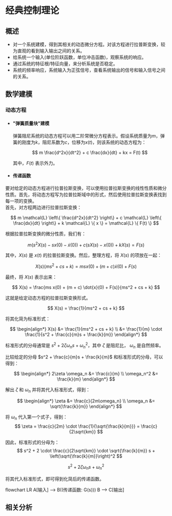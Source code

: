 # 经典控制理论

## 概述

- 对一个系统建模，得到其相关的动态微分方程。对该方程进行拉普斯变换，较为直观的看到输入输出之间的关系。
- 给系统一个输入(单位阶跃函数，单位冲击函数)，观察系统的响应。
- 通过系统的特征根/特征向量，来分析系统是否稳定。
- 系统的频率响应，系统输入为正弦信号，查看系统输出的信号和输入信号之间的关系。

## 数学建模

### 动态方程

- #### "弹簧质量块"建模

    弹簧阻尼系统的动态方程可以用二阶常微分方程表示。假设系统质量为$m$，弹簧的刚度为$k$，阻尼系数为$c$，位移为$x(t)$，则该系统的动态方程为：

    $$ m \frac{d^2x}{dt^2} + c \frac{dx}{dt} + kx = F(t) $$

    其中，$F(t)$ 表示外力。

- #### 传递函数
  
要对给定的动态方程进行拉普拉斯变换，可以使用拉普拉斯变换的线性性质和微分性质。首先，将动态方程写为拉普拉斯域中的形式，然后使用拉普拉斯变换表找到每一项的变换。\
首先，对方程两边进行拉普拉斯变换：

$$ m \mathcal{L} \left\{ \frac{d^2x}{dt^2} \right\} + c \mathcal{L} \left\{ \frac{dx}{dt} \right\} + k \mathcal{L} \{ x \} = \mathcal{L} \{ F(t) \} $$

根据拉普拉斯变换的微分性质，我们有：

$$ m (s^2 X(s) - s x(0) - \dot{x}(0)) + c (s X(s) - x(0)) + k X(s) = F(s) $$

  其中，$X(s)$ 是 $x(t)$ 的拉普拉斯变换。然后，整理方程，将 $X(s)$ 的项放在一起：

$$ X(s) (ms^2 + cs + k) = ms x(0) + (m + c) \dot{x}(0) + F(s) $$

  最终，将 $X(s)$ 表示出来：

$$ X(s) = \frac{ms x(0) + (m + c) \dot{x}(0) + F(s)}{ms^2 + cs + k} $$

   这就是给定动态方程的拉普拉斯变换形式。

$$
X(s) = \frac{1}{ms^2 + cs + k}
$$

将其化简为标准形式：

$$
\begin{align*}
X(s) &= \frac{1}{ms^2 + cs + k} \\
&= \frac{1}{m} \cdot \frac{1}{s^2 + \frac{c}{m}s + \frac{k}{m}}
\end{align*}
$$

标准形式的分母通常是 $s^2 + 2\zeta \omega_n s + \omega_n^2$，其中 $\zeta$ 是阻尼比， $\omega_n$ 是自然频率。

比较给定的分母 $s^2 + \frac{c}{m}s + \frac{k}{m}$ 和标准形式的分母，可以得到：

$$
\begin{align*}
2\zeta \omega_n &= \frac{c}{m} \\
\omega_n^2 &= \frac{k}{m}
\end{align*}
$$

解出 $\zeta$ 和 $\omega_n$ 并将其代入标准形式，得到：

$$
\begin{align*}
\zeta &= \frac{c}{2m\omega_n} \\
\omega_n &= \sqrt{\frac{k}{m}}
\end{align*}
$$

将 $\omega_n$ 代入第一个式子，得到：
$$
\zeta = \frac{c}{2m} \cdot \frac{1}{\sqrt{\frac{k}{m}}} = \frac{c}{2\sqrt{km}}
$$

因此，标准形式的分母为：
$$
s^2 + 2 \cdot \frac{c}{2\sqrt{km}} \cdot \sqrt{\frac{k}{m}} s + \left(\sqrt{\frac{k}{m}}\right)^2
$$

$$
s^2 + 2 \zeta \omega_n s + \omega_n^2
$$

将其代入标准形式，即可得到化简后的传递函数。

flowchart LR
  A[输入] --> B((传递函数: G(s)))
  B --> C[输出]

## 相关分析

